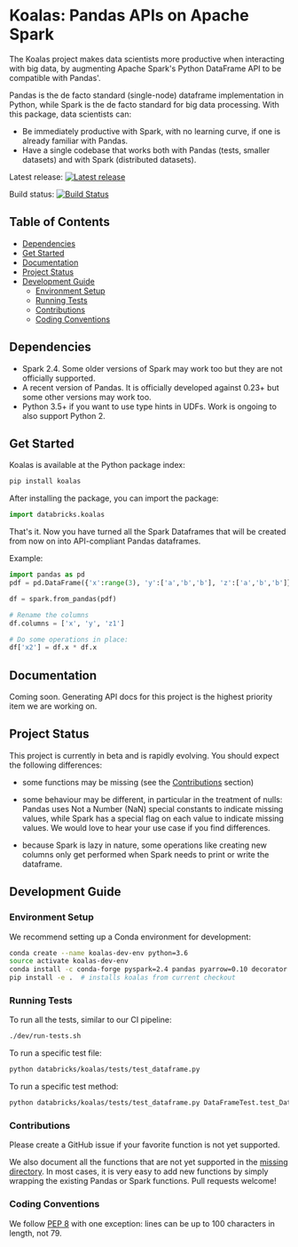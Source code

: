 

# Koalas: Pandas APIs on Apache Spark <!-- omit in toc -->

The Koalas project makes data scientists more productive when interacting with big data, by augmenting Apache Spark's Python DataFrame API to be compatible with Pandas'.

Pandas is the de facto standard (single-node) dataframe implementation in Python, while Spark is the de facto standard for big data processing. With this package, data scientists can:
 - Be immediately productive with Spark, with no learning curve, if one is already familiar with Pandas.
 - Have a single codebase that works both with Pandas (tests, smaller datasets) and with Spark (distributed datasets).

Latest release: [![Latest release](https://img.shields.io/pypi/v/koalas.svg)](https://pypi.org/project/koalas/)

Build status: [![Build Status](https://travis-ci.com/databricks/spark-pandas.svg?token=Rzzgd1itxsPZRuhKGnhD&branch=master)](https://travis-ci.com/databricks/spark-pandas)


## Table of Contents <!-- omit in toc -->
- [Dependencies](#dependencies)
- [Get Started](#get-started)
- [Documentation](#documentation)
- [Project Status](#project-status)
- [Development Guide](#development-guide)
  - [Environment Setup](#environment-setup)
  - [Running Tests](#running-tests)
  - [Contributions](#contributions)
  - [Coding Conventions](#coding-conventions)


## Dependencies

 - Spark 2.4. Some older versions of Spark may work too but they are not officially supported.
 - A recent version of Pandas. It is officially developed against 0.23+ but some other versions may work too.
 - Python 3.5+ if you want to use type hints in UDFs. Work is ongoing to also support Python 2.


## Get Started

Koalas is available at the Python package index:
```bash
pip install koalas
```

After installing the package, you can import the package:
```py
import databricks.koalas
```

That's it. Now you have turned all the Spark Dataframes 
that will be created from now on into API-compliant Pandas 
dataframes.

Example:
```py
import pandas as pd
pdf = pd.DataFrame({'x':range(3), 'y':['a','b','b'], 'z':['a','b','b']})

df = spark.from_pandas(pdf)

# Rename the columns
df.columns = ['x', 'y', 'z1']

# Do some operations in place:
df['x2'] = df.x * df.x
```

## Documentation

Coming soon. Generating API docs for this project is the highest priority item we are working on.


## Project Status

This project is currently in beta and is rapidly evolving.
You should expect the following differences:

 - some functions may be missing (see the [Contributions](#Contributions) section)

 - some behaviour may be different, in particular in the treatment of nulls: Pandas uses
   Not a Number (NaN) special constants to indicate missing values, while Spark has a
   special flag on each value to indicate missing values. We would love to hear your use
   case if you find differences.
   
 - because Spark is lazy in nature, some operations like creating new columns only get 
   performed when Spark needs to print or write the dataframe.



## Development Guide

### Environment Setup

We recommend setting up a Conda environment for development:
```bash
conda create --name koalas-dev-env python=3.6
source activate koalas-dev-env
conda install -c conda-forge pyspark=2.4 pandas pyarrow=0.10 decorator flake8 nose
pip install -e .  # installs koalas from current checkout
```

### Running Tests

To run all the tests, similar to our CI pipeline:
```bash
./dev/run-tests.sh
```

To run a specific test file:
```bash
python databricks/koalas/tests/test_dataframe.py
```

To run a specific test method:
```bash
python databricks/koalas/tests/test_dataframe.py DataFrameTest.test_Dataframe
```

### Contributions

Please create a GitHub issue if your favorite function is not yet supported.

We also document all the functions that are not yet supported in the [missing directory](https://github.com/databricks/spark-pandas/tree/master/databricks/koalas/missing). In most cases, it is very easy to add new functions by simply wrapping the existing Pandas or Spark functions. Pull requests welcome!

### Coding Conventions
We follow [PEP 8](https://www.python.org/dev/peps/pep-0008/) with one exception: lines can be up to 100 characters in length, not 79.
